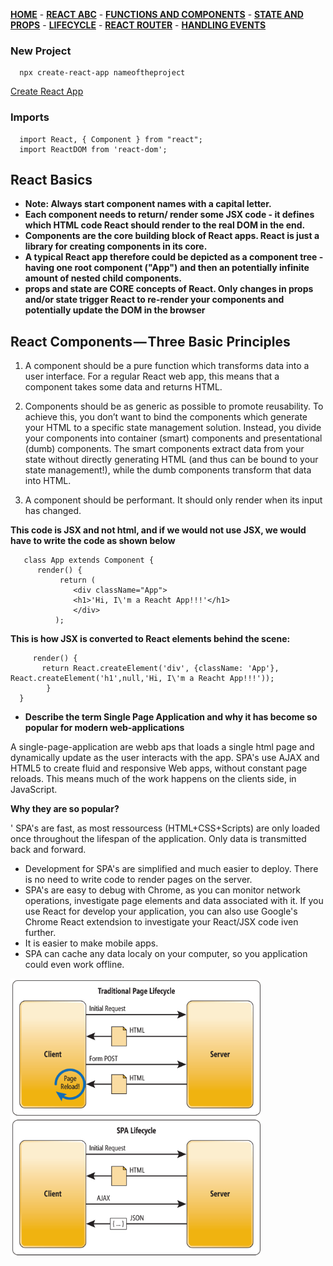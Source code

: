 [**HOME**](../index.md) - [**REACT ABC**](reactabc.md) - [**FUNCTIONS AND COMPONENTS**](functions.md) - [**STATE AND PROPS**](stateandprops.md) - [**LIFECYCLE**](lifecycle.md) - [**REACT ROUTER**](reactrouter.md) - [**HANDLING EVENTS**](handlingevents.md)

### New Project

      npx create-react-app nameoftheproject
      
      
   <a href="https://github.com/facebook/create-react-app/blob/master/README.md" target="-blank">Create React App </a>


### Imports

      import React, { Component } from "react";
      import ReactDOM from 'react-dom';
            
      
## React Basics

* **Note: Always start component names with a capital letter.**
* **Each component needs to return/ render some JSX code - it defines which HTML code React should render to the real DOM in the end.**
* **Components are the core building block of React apps. React is just a library for creating components in its core.**
* **A typical React app therefore could be depicted as a component tree - having one root component ("App") and then an potentially infinite amount of nested child components.**
* **props  and state  are CORE concepts of React. Only changes in props and/or state trigger React to re-render your components and potentially update the DOM in the browser**


## React Components — Three Basic Principles


1. A component should be a pure function which transforms data into a user interface. For a regular React web app, this means that a component takes some data and returns HTML.
   
2. Components should be as generic as possible to promote reusability. To achieve this, you don’t want to bind the components which generate your HTML to a specific state management solution. Instead, you divide your components into container (smart) components and presentational (dumb) components. 
The smart components extract data from your state without directly generating HTML (and thus can be bound to your state management!), while the dumb components transform that data into HTML.

3. A component should be performant. It should only render when its input has changed.  
    
**This code is JSX and not html, and if we would not use JSX, we would have to write the code as shown below**
 
       class App extends Component {
          render() {
               return (
                  <div className="App">
                  <h1>'Hi, I\'m a Reacht App!!!'</h1>
                  </div>
              );
              
              
**This is how JSX is converted to React elements behind the scene:**

         render() {
           return React.createElement('div', {className: 'App'}, React.createElement('h1',null,'Hi, I\'m a Reacht App!!!'));
            }
      }
      

* **Describe the term Single Page Application and why it has become so popular for modern web-applications**

A single-page-application are webb aps that loads a single html page and dynamically update as the user interacts with the app. SPA's use AJAX and HTML5 to create fluid and responsive Web apps, without constant page reloads. This means much of the work happens on the clients side, in JavaScript. 

**Why they are so popular?**

' SPA's are fast, as most ressourcess (HTML+CSS+Scripts) are only loaded once throughout the lifespan of the application. Only data is transmitted back and forward. 
* Development for SPA's are simplified and much easier to deploy. There is no need to write code to render pages on the server. 
* SPA's are easy to debug with Chrome, as you can monitor network operations, investigate page elements and data associated with it. If you use React for develop your application, you can also use Google's Chrome React extendsion to investigate your React/JSX code iven further.
* It is easier to make mobile apps.
* SPA can cache any data localy on your computer, so you application could even work offline.


<img src="../images/spa.png" width="400"/>


    
    



